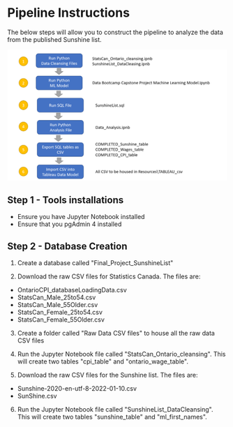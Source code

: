 # **Pipeline Instructions**

The below steps will allow you to construct the pipeline to analyze the data from the published Sunshine list.

![PipelineImage](https://github.com/Shaza-Safi/Final-Project-Sunshine-Segment3/blob/main/Images/PipelineInstructions.PNG)

## Step 1 - Tools installations

- Ensure you have Jupyter Notebook installed
- Ensure that you pgAdmin 4 installed

## Step 2 - Database Creation

1) Create a database called "Final_Project_SunshineList" 

2) Download the raw CSV files for Statistics Canada.
 The files are: 
- OntarioCPI_databaseLoadingData.csv 
- StatsCan_Male_25to54.csv 
- StatsCan_Male_55Older.csv 
- StatsCan_Female_25to54.csv 
- StatsCan_Female_55Older.csv 


3) Create a folder called "Raw Data CSV files" to house all the raw data CSV files 

4) Run the Jupyter Notebook file called "StatsCan_Ontario_cleansing". This will create two tables "cpi_table" and "ontario_wage_table". 

5) Download the raw CSV files for the Sunshine list. 
The files are:
- Sunshine-2020-en-utf-8-2022-01-10.csv 
- SunShine.csv 

6) Run the Jupyter Notebook file called "SunshineList_DataCleansing". This will create two tables "sunshine_table" and "ml_first_names".
